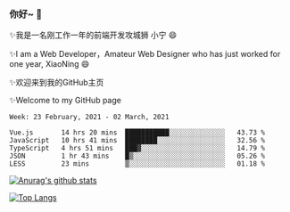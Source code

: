 ### 你好~  👋

✨我是一名刚工作一年的前端开发攻城狮 小宁 😄

✨I am a Web Developer，Amateur Web Designer who has just worked for one year, XiaoNing 😄

✨欢迎来到我的GitHub主页

✨Welcome to my GitHub page
<!--
**7148505/7148505** is a ✨ _special_ ✨ repository because its `README.md` (this file) appears on your GitHub profile.

Here are some ideas to get you started:

- 🔭 I’m currently working on ...
- 🌱 I’m currently learning ...
- 👯 I’m looking to collaborate on ...
- 🤔 I’m looking for help with ...
- 💬 Ask me about ...
- 📫 How to reach me: ...
- 😄 Pronouns: ...
- ⚡ Fun fact: ...
-->

<!--START_SECTION:waka-->
```text
Week: 23 February, 2021 - 02 March, 2021

Vue.js       14 hrs 20 mins  ███████████░░░░░░░░░░░░░░   43.73 % 
JavaScript   10 hrs 41 mins  ████████░░░░░░░░░░░░░░░░░   32.56 % 
TypeScript   4 hrs 51 mins   ███▓░░░░░░░░░░░░░░░░░░░░░   14.79 % 
JSON         1 hr 43 mins    █▒░░░░░░░░░░░░░░░░░░░░░░░   05.26 % 
LESS         23 mins         ▒░░░░░░░░░░░░░░░░░░░░░░░░   01.18 % 
```
<!--END_SECTION:waka-->

[![Anurag's github stats](https://github-readme-stats.vercel.app/api?username=littleCareless)](https://github.com/anuraghazra/github-readme-stats)

[![Top Langs](https://github-readme-stats.vercel.app/api/top-langs/?username=littleCareless&layout=compact)](https://github.com/anuraghazra/github-readme-stats)
